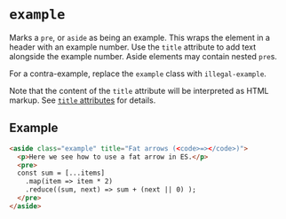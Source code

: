 # `example`

Marks a `pre`, or `aside` as being an example. This wraps the element in a header with an example number. Use the `title` attribute to add text alongside the example number. Aside elements may contain nested `pre`s.

For a contra-example, replace the `example` class with `illegal-example`.

Note that the content of the `title` attribute will be interpreted as HTML markup. See [`title` attributes](title-attributes) for details.

## Example

```html "example": "Mark an aside as example."
<aside class="example" title="Fat arrows (<code>=></code>)">
  <p>Here we see how to use a fat arrow in ES.</p>
  <pre>
  const sum = [...items]
    .map(item => item * 2)
    .reduce((sum, next) => sum + (next || 0) );
  </pre>
</aside>
```
